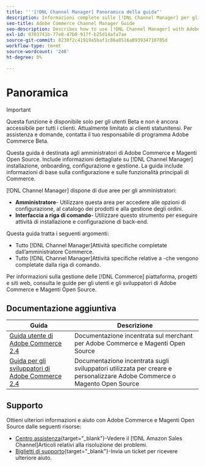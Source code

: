 ```yaml
---
title: '''[!DNL Channel Manager] Panoramica della guida"'
description: Informazioni complete sulle [!DNL Channel Manager] per gli amministratori di Adobe Commerce e Magenti Open Source, inclusi l'installazione e l'onboarding
seo-title: Adobe Commerce Channel Manager Guide
seo-description: Describes how to use [!DNL Channel Manager] with Adobe Commerce or Magento Open Source.
exl-id: 0703741b-77e0-47b0-917f-b25d14afa7ae
source-git-commit: 8230f2c41919a5baf1c86a8516a093934710785d
workflow-type: tm+mt
source-wordcount: '248'
ht-degree: 0%

---
```



# Panoramica

>[!IMPORTANT]
>
> Questa funzione è disponibile solo per gli utenti Beta e non è ancora accessibile per tutti i clienti. Attualmente limitato ai clienti statunitensi. Per assistenza e domande, contatta il tuo responsabile di programma Adobe Commerce Beta.

Questa guida è destinata agli amministratori di Adobe Commerce e Magenti Open Source. Include informazioni dettagliate su [!DNL Channel Manager] installazione, onboarding, configurazione e gestione. La guida include informazioni di base sulla configurazione e sulle funzionalità principali di Commerce.

[!DNL Channel Manager] dispone di due aree per gli amministratori:

* **Amministratore**- Utilizzare questa area per accedere alle opzioni di configurazione, al catalogo dei prodotti e alla gestione degli ordini.
* **Interfaccia a riga di comando**- Utilizzare questo strumento per eseguire attività di installazione e configurazione di back-end.

Questa guida tratta i seguenti argomenti:

* Tutto [!DNL Channel Manager]Attività specifiche completate dall’amministratore Commerce.
* Tutto [!DNL Channel Manager]Attività specifiche relative a -che vengono completate dalla riga di comando.

Per informazioni sulla gestione delle [!DNL Commerce] piattaforma, progetti e siti web, consulta le guide per gli utenti e gli sviluppatori di Adobe Commerce e Magenti Open Source.

## Documentazione aggiuntiva

| Guida | Descrizione |
|----------------------------------------------------------------------|----------------------------------------------------------------------------------------------------|
| [Guida utente di Adobe Commerce 2.4](https://docs.magento.com/user-guide) | Documentazione incentrata sul merchant per Adobe Commerce e Magenti Open Source |
| [Guida per gli sviluppatori di Adobe Commerce 2.4](https://devdocs.magento.com) | Documentazione incentrata sugli sviluppatori utilizzata per creare e personalizzare Adobe Commerce o Magento Open Source |

## Supporto

Ottieni ulteriori informazioni e aiuto con Adobe Commerce e Magenti Open Source dalle seguenti risorse:

* [Centro assistenza](https://support.magento.com/hc/en-us){target=&quot;_blank&quot;}-Vedere il [!DNL Amazon Sales Channel]Articoli relativi alla risoluzione dei problemi.
* [Biglietti di supporto](https://support.magento.com/hc/en-us/articles/360000913794#submit-ticket){target=&quot;_blank&quot;}-Invia un ticket per ricevere ulteriore aiuto.
